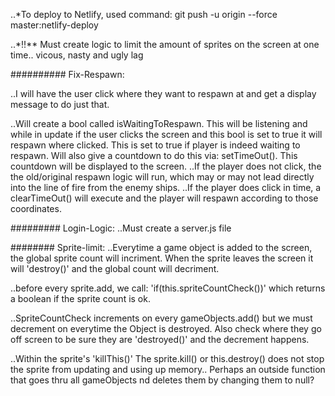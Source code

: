  ..*To deploy to Netlify, used command: git push -u origin --force master:netlify-deploy

 ..*!!** Must create logic to limit the amount of sprites on the screen at one time.. vicous, nasty and ugly lag

########## Fix-Respawn:

..I will have the user click where they want to respawn at and get a display message to do just that.

..Will create a bool called isWaitingToRespawn. This will be listening and while in update if the user clicks the screen and this bool is set to true it will respawn where clicked. This is set to true if player is indeed waiting to respawn. Will also give a countdown to do this via: setTimeOut(). This countdown will be displayed to the screen. 
 ..If the player does not click, the the old/original respawn logic will run, which may or may not lead directly into the line of fire from the enemy ships.
 ..If the player does click in time, a clearTimeOut() will execute and the player will respawn according to those coordinates.


 ######### Login-Logic:
 ..Must create a server.js file


 ######## Sprite-limit:
 ..Everytime a game object is added to the screen, the global sprite count will incriment. When the sprite leaves the screen it will 'destroy()' and the global count will decriment.

 ..before every sprite.add, we call: 'if(this.spriteCountCheck())' which returns a boolean if the sprite count is ok.

 ..SpriteCountCheck increments on every gameObjects.add() but we must decrement on everytime the Object is destroyed. Also check where they go off screen to be sure they are 'destroyed()' and the decrement happens. 

 ..Within the sprite's 'killThis()' The sprite.kill() or this.destroy() does not stop the sprite from updating and using up memory.. Perhaps an outside function that goes thru all gameObjects nd deletes them by changing them to null?